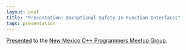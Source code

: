 ```yaml
---
layout: post
title: "Presentation: Exceptional Safety In Function Interfaces"
tags: presentation
---
```


[Presented](presentation/exception-safety-cpp.pdf) to the [New Mexico C++ Programmers Meetup Group](https://www.meetup.com/new-mexico-cpp-programmers/).
